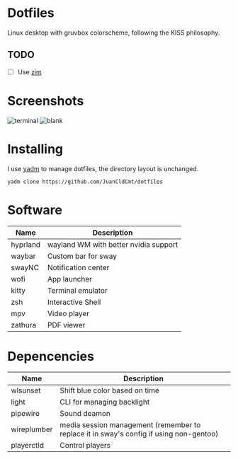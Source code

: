 # Dotfiles

Linux desktop with gruvbox colorscheme, following the KISS philosophy.

## TODO

- [ ] Use [zim](https://github.com/zimfw/zimfw) 

# Screenshots

![terminal](https://user-images.githubusercontent.com/72336775/176679848-a66143cb-0df8-4fd0-a567-66693c33741e.png)
![blank](https://user-images.githubusercontent.com/72336775/176679629-c8da017a-2daf-4871-a34f-75bcd3738e28.png)

# Installing

I use [yadm](https://github.com/TheLocehiliosan/yadm) to manage dotfiles, the directory layout is unchanged.

```bash
yadm clone https://github.com/JuanCldCmt/dotfiles
```

# Software

| Name | Description |
|------|-------------|
|hyprland|wayland WM with better nvidia support|
|waybar|Custom bar for sway|
|swayNC|Notification center|
|wofi|App launcher|
|kitty|Terminal emulator|
|zsh|Interactive Shell|
|mpv|Video player|
|zathura|PDF viewer|

# Depencencies

|Name|Description|
|----|-----------|
|wlsunset|Shift blue color based on time|
|light|CLI for managing backlight|
|pipewire|Sound deamon|
|wireplumber|media session management (remember to replace it in sway's config if using non-gentoo)|
|playerctld|Control players|

